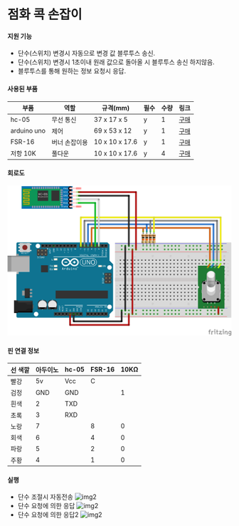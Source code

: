 # 점화 콕 손잡이

#### 지원 기능
- 단수(스위치) 변경시 자동으로 변경 값 블루투스 송신.
- 단수(스위치) 변경시 1초이내 원래 값으로 돌아올 시 블루투스 송신 하지않음.
- 블루투스를 통해 원하는 정보 요청시 응답.

#### 사용된 부품
|부품   |역할|규격(mm)|필수|수량|링크|
|---|---|---|---|---|---|
|hc-05|무선 통신|37 x 17 x 5|y|1|[구매](https://www.coupang.com/vp/products/248838944?itemId=787322013&isAddedCart=)|
|arduino uno|제어|69 x 53 x 12|y|1|[구매](https://www.coupang.com/vp/products/84959309?itemId=964056709&isAddedCart=)|
|FSR-16|버너 손잡이용|10 x 10 x 17.6|y|1|[구매](https://www.icbanq.com/P007628094)|
|저항 10K|풀다운|10 x 10 x 17.6|y|4|[구매](http://itempage3.auction.co.kr/DetailView.aspx?ItemNo=B691389744&frm3=V2)|

#### 회로도
![img1](ignition_cock_handle_schematic.png)

#### 핀 연결 정보
|선 색깔|아두이노|hc-05|FSR-16|10KΩ|
|----|---|---|---|----|
|빨강|5v|Vcc|C||
|검정|GND|GND|    |1|
|흰색|2|TXD|    ||
|초록|3|RXD|    ||
|노랑|7|    |8|0|
|회색|6|    |4|0|
|파랑|5|    |2|0|
|주황|4|    |1|0|

#### 실행
- 단수 조절시 자동전송
![img2](GIF/단수%20조절시%20자동전송.gif)
- 단수 요청에 의한 응답
![img2](GIF/단수%20요청에%20의한%20응답.gif)
- 단수 요청에 의한 응답2
![img2](GIF/단수%20요청에%20의한%20응답2.gif)